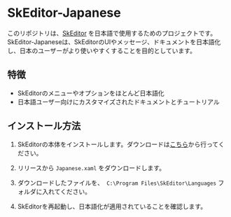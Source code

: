 # SkEditor-Japanese

このリポジトリは、[SkEditor](https://github.com/Sashie/SkEditor) を日本語で使用するためのプロジェクトです。SkEditor-Japaneseは、SkEditorのUIやメッセージ、ドキュメントを日本語化し、日本のユーザーがより使いやすくすることを目的としています。

## 特徴

- SkEditorのメニューやオプションをほとんど日本語化
- 日本語ユーザー向けにカスタマイズされたドキュメントとチュートリアル

## インストール方法

1. SkEditorの本体をインストールします。ダウンロードは[こちら](https://github.com/Sashie/SkEditor)から行ってください。

2. リリースから `Japanese.xaml` をダウンロードします。

3. ダウンロードしたファイルを、` C:\Program Files\SkEditor\Languages` フォルダに入れてください。

4. SkEditorを再起動し、日本語化が適用されていることを確認します。
